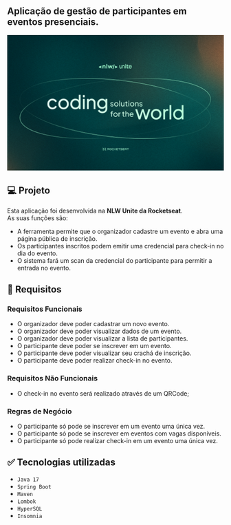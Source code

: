 ## Aplicação de gestão de participantes em eventos presenciais.
<img src="Images/WallpaperNLW.png"/>

## :computer: Projeto
Esta aplicação foi desenvolvida na **NLW Unite da Rocketseat**.\
As suas funções são:
* A ferramenta permite que o organizador cadastre um evento e abra uma página pública de inscrição.
* Os participantes inscritos podem emitir uma credencial para check-in no dia do evento.
* O sistema fará um scan da credencial do participante para permitir a entrada no evento.

## :bookmark_tabs: Requisitos

### Requisitos Funcionais
* O organizador deve poder cadastrar um novo evento.
* O organizador deve poder visualizar dados de um evento.
* O organizador deve poder visualizar a lista de participantes.
* O participante deve poder se inscrever em um evento.
* O participante deve poder visualizar seu crachá de inscrição.
* O participante deve poder realizar check-in no evento.

### Requisitos Não Funcionais
* O check-in no evento será realizado através de um QRCode;

### Regras de Negócio
* O participante só pode se inscrever em um evento uma única vez.
* O participante só pode se inscrever em eventos com vagas disponíveis.
* O participante só pode realizar check-in em um evento uma única vez.

## :white_check_mark: Tecnologias utilizadas
- `Java 17`
- `Spring Boot`
- `Maven`
- `Lombok`
- `HyperSQL`
- `Insomnia`